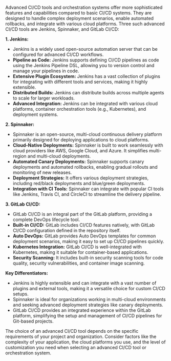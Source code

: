 Advanced CI/CD tools and orchestration systems offer more sophisticated features and capabilities compared to basic CI/CD systems. They are designed to handle complex deployment scenarios, enable automated rollbacks, and integrate with various cloud platforms. Three such advanced CI/CD tools are Jenkins, Spinnaker, and GitLab CI/CD:

**1. Jenkins:**
   - Jenkins is a widely used open-source automation server that can be configured for advanced CI/CD workflows.
   - **Pipeline as Code:** Jenkins supports defining CI/CD pipelines as code using the Jenkins Pipeline DSL, allowing you to version control and manage your pipelines in code.
   - **Extensive Plugin Ecosystem:** Jenkins has a vast collection of plugins for integrating with different tools and services, making it highly extensible.
   - **Distributed Builds:** Jenkins can distribute builds across multiple agents to scale for larger workloads.
   - **Advanced Integration:** Jenkins can be integrated with various cloud platforms, container orchestration tools (e.g., Kubernetes), and deployment systems.

**2. Spinnaker:**
   - Spinnaker is an open-source, multi-cloud continuous delivery platform primarily designed for deploying applications to cloud platforms.
   - **Cloud-Native Deployments:** Spinnaker is built to work seamlessly with cloud providers like AWS, Google Cloud, and Azure. It simplifies multi-region and multi-cloud deployments.
   - **Automated Canary Deployments:** Spinnaker supports canary deployments and automated rollbacks, enabling gradual rollouts and monitoring of new releases.
   - **Deployment Strategies:** It offers various deployment strategies, including red/black deployments and blue/green deployments.
   - **Integration with CI Tools:** Spinnaker can integrate with popular CI tools like Jenkins, Travis CI, and CircleCI to streamline the delivery pipeline.

**3. GitLab CI/CD:**
   - GitLab CI/CD is an integral part of the GitLab platform, providing a complete DevOps lifecycle tool.
   - **Built-in CI/CD:** GitLab includes CI/CD features natively, with GitLab CI/CD configuration defined in the repository itself.
   - **Auto DevOps:** GitLab provides Auto DevOps templates for common deployment scenarios, making it easy to set up CI/CD pipelines quickly.
   - **Kubernetes Integration:** GitLab CI/CD is well-integrated with Kubernetes, making it suitable for container-based applications.
   - **Security Scanning:** It includes built-in security scanning tools for code quality, security vulnerabilities, and container image scanning.

**Key Differentiators:**

- Jenkins is highly extensible and can integrate with a vast number of plugins and external tools, making it a versatile choice for custom CI/CD setups.
- Spinnaker is ideal for organizations working in multi-cloud environments and seeking advanced deployment strategies like canary deployments.
- GitLab CI/CD provides an integrated experience within the GitLab platform, simplifying the setup and management of CI/CD pipelines for Git-based projects.

The choice of an advanced CI/CD tool depends on the specific requirements of your project and organization. Consider factors like the complexity of your application, the cloud platforms you use, and the level of customization you need when selecting an advanced CI/CD tool or orchestration system.